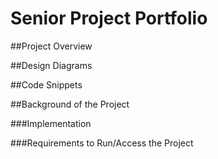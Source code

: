 # Senior Project Portfolio


##Project Overview

##Design Diagrams

##Code Snippets

##Background of the Project

###Implementation

###Requirements to Run/Access the Project
